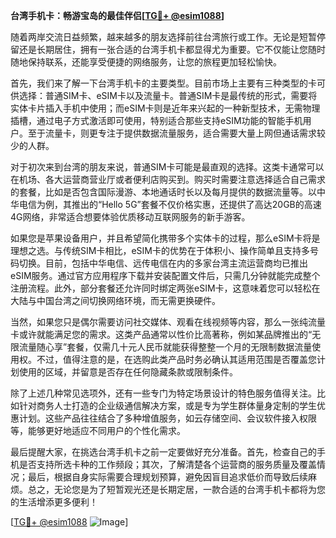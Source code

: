 **台湾手机卡：畅游宝岛的最佳伴侣[[TG💪+ @esim1088](https://t.me/s/esim1088)]**

随着两岸交流日益频繁，越来越多的朋友选择前往台湾旅行或工作。无论是短暂停留还是长期居住，拥有一张合适的台湾手机卡都显得尤为重要。它不仅能让您随时随地保持联系，还能享受便捷的网络服务，让您的旅程更加轻松愉快。

首先，我们来了解一下台湾手机卡的主要类型。目前市场上主要有三种类型的卡可供选择：普通SIM卡、eSIM卡以及流量卡。普通SIM卡是最传统的形式，需要将实体卡片插入手机中使用；而eSIM卡则是近年来兴起的一种新型技术，无需物理插槽，通过电子方式激活即可使用，特别适合那些支持eSIM功能的智能手机用户。至于流量卡，则更专注于提供数据流量服务，适合需要大量上网但通话需求较少的人群。

对于初次来到台湾的朋友来说，普通SIM卡可能是最直观的选择。这类卡通常可以在机场、各大运营商营业厅或者便利店购买到。购买时需要注意选择适合自己需求的套餐，比如是否包含国际漫游、本地通话时长以及每月提供的数据流量等。以中华电信为例，其推出的“Hello 5G”套餐不仅价格实惠，还提供了高达20GB的高速4G网络，非常适合想要体验优质移动互联网服务的新手游客。

如果您是苹果设备用户，并且希望简化携带多个实体卡的过程，那么eSIM卡将是理想之选。与传统SIM卡相比，eSIM卡的优势在于体积小、操作简单且支持多号码切换。目前，包括中华电信、远传电信在内的多家台湾主流运营商均已推出eSIM服务。通过官方应用程序下载并安装配置文件后，只需几分钟就能完成整个注册流程。此外，部分套餐还允许同时绑定两张eSIM卡，这意味着您可以轻松在大陆与中国台湾之间切换网络环境，而无需更换硬件。

当然，如果您只是偶尔需要访问社交媒体、观看在线视频等内容，那么一张纯流量卡或许就能满足您的需求。这类产品通常以性价比高著称，例如某品牌推出的“无限流量随心享”套餐，仅需几十元人民币就能获得整整一个月的无限制数据流量使用权。不过，值得注意的是，在选购此类产品时务必确认其适用范围是否覆盖您计划使用的区域，并留意是否存在任何隐藏条款或限制条件。

除了上述几种常见选项外，还有一些专门为特定场景设计的特色服务值得关注。比如针对商务人士打造的企业级通信解决方案，或是专为学生群体量身定制的学生优惠计划。这些产品往往结合了多种增值服务，如云存储空间、会议软件接入权限等，能够更好地适应不同用户的个性化需求。

最后提醒大家，在挑选台湾手机卡之前一定要做好充分准备。首先，检查自己的手机是否支持所选卡种的工作频段；其次，了解清楚各个运营商的服务质量及覆盖情况；最后，根据自身实际需要合理规划预算，避免因盲目追求低价而导致后续麻烦。总之，无论您是为了短暂观光还是长期定居，一款合适的台湾手机卡都将为您的生活增添更多便利！

[[TG💪+ @esim1088](https://t.me/s/esim1088) ![Image](https://i.postimg.cc/4NQfJmqS/Snipaste-2025-05-13-00-14-12.png)]